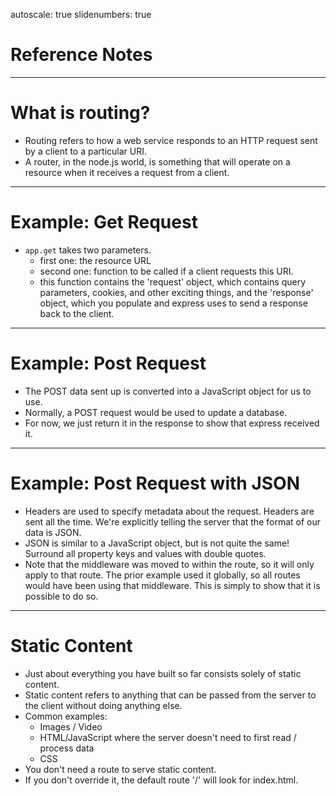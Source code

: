 autoscale: true
slidenumbers: true

# Reference Notes

---

# What is routing?
- Routing refers to how a web service responds to an HTTP request sent by a client to a particular URI.
- A router, in the node.js world, is something that will operate on a resource when it receives a request from a client.

---

# Example: Get Request
- `app.get` takes two parameters.
	- first one: the resource URL
	- second one: function to be called if a client requests this URI.
	- this function contains the 'request' object, which contains query parameters, cookies, and other exciting things, and the 'response' object, which you populate and express uses to send a response back to the client.
	
---

# Example: Post Request
- The POST data sent up is converted into a JavaScript object for us to use.
- Normally, a POST request would be used to update a database.
- For now, we just return it in the response to show that express received it.

---

# Example: Post Request with JSON
- Headers are used to specify metadata about the request. Headers are sent all the time. We're explicitly telling the server that the format of our data is JSON.
- JSON is similar to a JavaScript object, but is not quite the same! Surround all property keys and values with double quotes.
- Note that the middleware was moved to within the route, so it will only apply to that route. The prior example used it globally, so all routes would have been using that middleware. This is simply to show that it is possible to do so.

---

# Static Content
- Just about everything you have built so far consists solely of static content.
- Static content refers to anything that can be passed from the server to the client without doing anything else.
- Common examples:
	- Images / Video
	- HTML/JavaScript where the server doesn't need to first read / process data
	- CSS
- You don't need a route to serve static content.
- If you don't override it, the default route '/' will look for index.html.